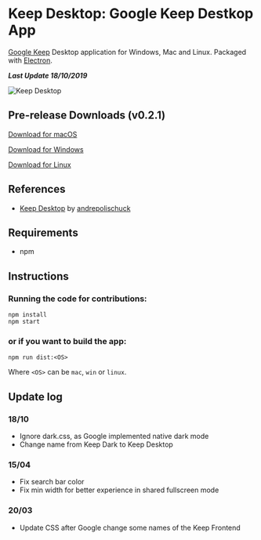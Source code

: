 # Keep Desktop: Google Keep Destkop App
[Google Keep](https://keep.google.com "Google Keep") Desktop application for Windows, Mac and Linux. Packaged with [Electron](https://electronjs.org/ "Electron").

***Last Update 18/10/2019***

![Keep Desktop](https://github.com/lukassr/keep-desktop/blob/master/media/screenshot.png)



## Pre-release Downloads (v0.2.1)
[Download for macOS](https://github.com/lukassr/keep-desktop/releases/download/v0.2.1/Keep.Dark-0.2.1.dmg)

[Download for Windows](https://github.com/lukassr/keep-desktop/releases/download/v0.2.1/Keep.Dark.Setup.0.2.1.exe)

[Download for Linux](https://github.com/lukassr/keep-desktop/releases/download/v0.2.1/keepdark_0.2.1_amd64.deb)
## References

- [Keep Desktop]( https://github.com/andrepolischuk/keep) by [andrepolischuck](https://github.com/andrepolischuk/)

## Requirements
- npm

## Instructions
### Running the code for contributions:
```
npm install
npm start
```
### or if you want to build the app:
```
npm run dist:<OS>
```
Where `<OS>` can be `mac`, `win` or `linux`.


## Update log

### 18/10
- Ignore dark.css, as Google implemented native dark mode 
- Change name from Keep Dark to Keep Desktop

### 15/04
- Fix search bar color
- Fix min width for better experience in shared fullscreen mode

### 20/03
- Update CSS after Google change some names of the Keep Frontend
